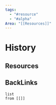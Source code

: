 ```yaml
---
tags:
  - "#resource"
  - "#alpha"
Area: "[[Resources]]"
---
```


# History


## Resources


## BackLinks

```dataview
list
from [[]]
```

